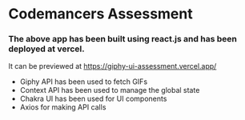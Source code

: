 # Codemancers Assessment

### The above app has been built using react.js and has been deployed at vercel.
It can be previewed at https://giphy-ui-assessment.vercel.app/

- Giphy API has been used to fetch GIFs
- Context API has been used to manage the global state
- Chakra UI has been used for UI components
- Axios for making API calls
